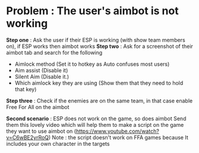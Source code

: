 # Problem : The user's aimbot is not working

**Step one** : Ask the user if their ESP is working (with show team members on), if ESP works then aimbot works
**Step two** : Ask for a screenshot of their aimbot tab and search for the following
- Aimlock method (Set it to hotkey as Auto confuses most users)
- Aim assist (Disable it)
- Silent Aim (Disable it.)
- Which aimlock key they are using (Show them that they need to hold that key)

**Step three** : Check if the enemies are on the same team, in that case enable Free For All on the aimbot


**Second scenario** : ESP does not work on the game, so does aimbot
Send them this lovely video which will help them to make a script on the game they want to use aimbot on (https://www.youtube.com/watch?v=C6wBE2yrRoQ)
Note : the script doesn't work on FFA games because It includes your own character in the targets
